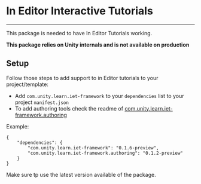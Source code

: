 # In Editor Interactive Tutorials 
---------
This package is needed to have In Editor Tutorials working.

**This package relies on Unity internals and is not available on production**

## Setup
Follow those steps to add support to in Editor tutorials to your project/template:

- Add `com.unity.learn.iet-framework` to your `dependencies` list to your project `manifest.json`
- To add authoring tools check the readme of [com.unity.learn.iet-framework.authoring](../com.unity.learn.iet-framework.authoring)

Example:

    {
        "dependencies": {
            "com.unity.learn.iet-framework": "0.1.6-preview",
            "com.unity.learn.iet-framework.authoring": "0.1.2-preview"
        }
    }
Make sure tp use the latest version available of the package.
